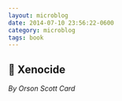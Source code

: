 ```yaml
---
layout: microblog
date: 2014-07-10 23:56:22-0600
category: microblog
tags: book
---
```

## 📖 Xenocide
*By Orson Scott Card*
